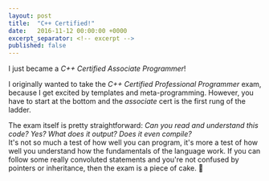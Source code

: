 ```yaml
---
layout: post
title:  "C++ Certified!"
date:   2016-11-12 00:00:00 +0000
excerpt_separator: <!-- excerpt -->
published: false
---
```

I just became a _C++ Certified Associate Programmer_!<!-- excerpt -->

I originally wanted to take the _C++ Certified Professional Programmer_ exam, because I get excited by templates and meta-programming. However, you have to start at the bottom and the _associate_ cert is the first rung of the ladder.

The exam itself is pretty straightforward: _Can you read and understand this code? Yes? What does it output? Does it even compile?_<br>
It's not so much a test of how well you can program, it's more a test of how well you understand how the fundamentals of the language work. If you can follow some really convoluted statements and you're not confused by pointers or inheritance, then the exam is a piece of cake. :cake:

[certificate]: http://path/to/cert
